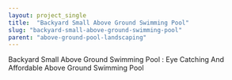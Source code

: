 ```yaml
---
layout: project_single
title:  "Backyard Small Above Ground Swimming Pool"
slug: "backyard-small-above-ground-swimming-pool"
parent: "above-ground-pool-landscaping"
---
```

Backyard Small Above Ground Swimming Pool : Eye Catching And Affordable Above Ground Swimming Pool